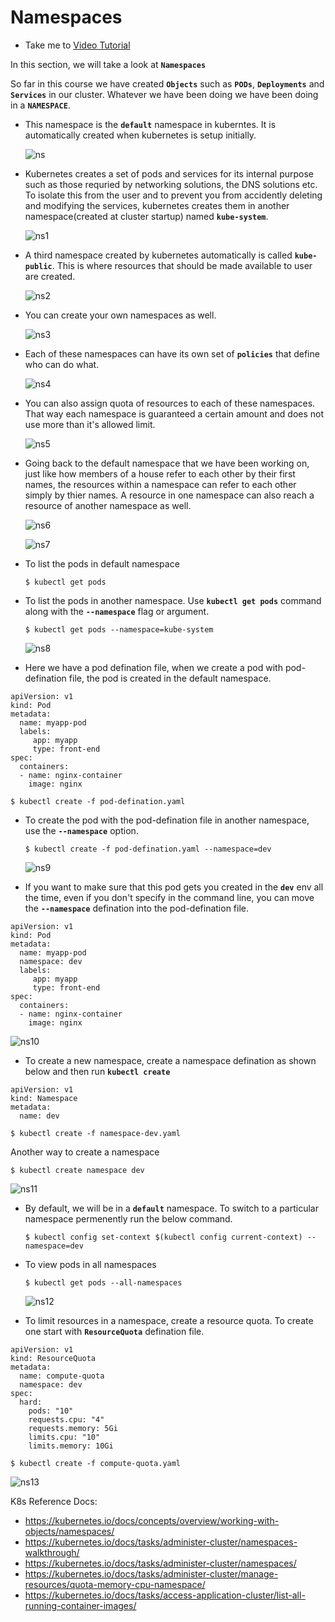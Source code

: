 # Namespaces
  - Take me to [Video Tutorial](https://kodekloud.com/courses/539883/lectures/9808159)
  
In this section, we will take a look at **`Namespaces`**

So far in this course we have created **`Objects`** such as **`PODs`**, **`Deployments`** and **`Services`** in our cluster. Whatever we have been doing we have been doing in a **`NAMESPACE`**.
- This namespace is the **`default`** namespace in kuberntes. It is automatically created when kubernetes is setup initially.

  ![ns](../../images/ns.PNG)
  
- Kubernetes creates a set of pods and services for its internal purpose such as those requried by networking solutions, the DNS solutions etc. To isolate this from the user and to prevent you from accidently deleting and modifying the services, kubernetes creates them in another namespace(created at cluster startup) named **`kube-system`**.

  ![ns1](../../images/ns1.PNG)
  
- A third namespace created by kubernetes automatically is called **`kube-public`**. This is where resources that should be made available to user are created.
 
  ![ns2](../../images/ns2.PNG)

- You can create your own namespaces as well.

  ![ns3](../../images/ns3.PNG)

- Each of these namespaces can have its own set of **`policies`** that define who can do what.

  ![ns4](../../images/ns4.PNG)
  
- You can also assign quota of resources to each of these namespaces. That way each namespace is guaranteed a certain amount and does not use more than it's allowed limit.

  ![ns5](../../images/ns5.PNG)
  
- Going back to the default namespace that we have been working on, just like how members of a house refer to each other by their first names, the resources within a namespace can refer to each other simply by thier names. A resource in one namespace can also reach a resource of another namespace as well.
  
  ![ns6](../../images/ns6.PNG)
  
  ![ns7](../../images/ns7.PNG)
  
- To list the pods in default namespace
  ```
  $ kubectl get pods
  ```
- To list the pods in another namespace. Use **`kubectl get pods`** command along with the **`--namespace`** flag or argument.
  ```
  $ kubectl get pods --namespace=kube-system
  ```
  ![ns8](../../images/ns8.PNG)
  
- Here we have a pod defination file, when we create a pod with pod-defination file, the pod is created in the default namespace.
```
apiVersion: v1
kind: Pod
metadata:
  name: myapp-pod
  labels:
     app: myapp
     type: front-end
spec:
  containers:
  - name: nginx-container
    image: nginx
 ```
  ```
  $ kubectl create -f pod-defination.yaml
  ```
- To create the pod with the pod-defination file in another namespace, use the **`--namespace`** option.
  ```
  $ kubectl create -f pod-defination.yaml --namespace=dev
  ```
  ![ns9](../../images/ns9.PNG)

- If you want to make sure that this pod gets you created in the **`dev`** env all the time, even if you don't specify in the command line, you can move the **`--namespace`** defination into the pod-defination file.
```
apiVersion: v1
kind: Pod
metadata:
  name: myapp-pod
  namespace: dev
  labels:
     app: myapp
     type: front-end
spec:
  containers:
  - name: nginx-container
    image: nginx
 ```
  
  ![ns10](../../images/ns10.PNG)
  
- To create a new namespace, create a namespace defination as shown below and then run **`kubectl create`**
```
apiVersion: v1
kind: Namespace
metadata:
  name: dev
```

  ```
  $ kubectl create -f namespace-dev.yaml
  ```
  Another way to create a namespace
  ```
  $ kubectl create namespace dev
  ```
  ![ns11](../../images/ns11.PNG)
  
- By default, we will be in a **`default`** namespace. To switch to a particular namespace permenently run the below command.
  ```
  $ kubectl config set-context $(kubectl config current-context) --namespace=dev
  ```
- To view pods in all namespaces
  ```
  $ kubectl get pods --all-namespaces
  ```
  ![ns12](../../images/ns12.PNG)
  
- To limit resources in a namespace, create a resource quota. To create one start with **`ResourceQuota`** defination file.
```
apiVersion: v1
kind: ResourceQuota
metadata:
  name: compute-quota
  namespace: dev
spec:
  hard:
    pods: "10"
    requests.cpu: "4"
    requests.memory: 5Gi
    limits.cpu: "10"
    limits.memory: 10Gi
```
  ```
  $ kubectl create -f compute-quota.yaml
  ```
  ![ns13](../../images/ns13.PNG)
  
K8s Reference Docs:
- https://kubernetes.io/docs/concepts/overview/working-with-objects/namespaces/
- https://kubernetes.io/docs/tasks/administer-cluster/namespaces-walkthrough/
- https://kubernetes.io/docs/tasks/administer-cluster/namespaces/
- https://kubernetes.io/docs/tasks/administer-cluster/manage-resources/quota-memory-cpu-namespace/
- https://kubernetes.io/docs/tasks/access-application-cluster/list-all-running-container-images/
  
  
  
  
  
  
